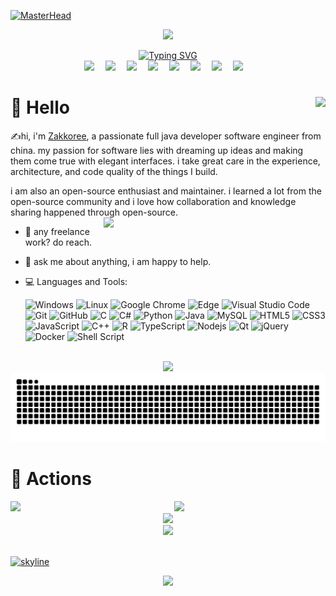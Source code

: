 [![MasterHead](https://raw.githubusercontent.com/Zakkoree/Zakkoree/main/assets/header.png)](#)

<!-- 个人资料徽标 -->
<p align="center">
    <a href="#"><img src="https://skillicons.dev/icons?i=linux,idea,java,kubernetes,docker,hibernate,gradle,html,css,js,cloudflare,git,discord,nginx,redis,py,md,mysql,postgres,stackoverflow,jenkins,vscode&perline=50"/></a>
</p>

<!-- 动态打字效果 -->
<div align="center">
  <a href="#"><img src="https://readme-typing-svg.demolab.com?font=Fira+Code&size=30&pause=1000&color=00B4F7&center=true&vCenter=true&width=600&lines=💻+console.log(%22Hello%2C%20World!%22);👋Hi+there,I'm+Zakkoree" alt="Typing SVG"/></a>
</div>

<!-- 个人资料徽标 -->
<div align="center">
    <a href="https://gitee.com/Zakkoree"><img src="https://img.shields.io/badge/gitee--blue?style=social&logo=gitee"></a>&emsp;
    <a href="#"><img src="https://img.shields.io/badge/Website--blue?style=social&logo=Embarcadero"></a>&emsp;
    <a href="mailto:1223105850@qq.com"><img src="https://img.shields.io/badge/email--blue?style=social&logo=mail.ru"></a>&emsp;
    <a href="https://raw.githubusercontent.com/Zakkoree/Zakkoree/main/assets/WeChat.jpg"><img src="https://img.shields.io/badge/WeChat--blue?style=social&logo=WeChat"></a>&emsp;
    <a href="https://twitter.com/MZakkoree"><img src="https://img.shields.io/badge/twitter--blue?style=social&logo=twitter"></a>&emsp;
    <a href="https://www.facebook.com/profile.php?id=100086466722875/"><img src="https://img.shields.io/badge/facebook--003472?style=social&logo=facebook"></a>&emsp;
    <a href="https://www.youtube.com/channel/UCalx4r-nFgzYoeIVXi8b0Og"><img src="https://img.shields.io/badge/youtube--c32136?style=social&logo=youtube"></a>&emsp;
    <a href="https://space.bilibili.com/88005327/"><img src="https://img.shields.io/badge/bilibili--ff69b4?style=social&logo=bilibili"></a>&emsp;
</div>

#  🙋 Hello <a href="#"><img align="right" src="https://komarev.com/ghpvc/?username=Zakkoree&style=flat&color=brightgreen&label=profile+views"/></a>


✍️hi, i'm [Zakkoree](https://github.com/Zakkoree), a passionate full java developer software engineer from china. my passion for software lies with dreaming up ideas and making them come true with elegant interfaces. i take great care in the experience, architecture, and code quality of the things I build.

i am also an open-source enthusiast and maintainer. i learned a lot from the open-source community and i love how collaboration and knowledge sharing happened through open-source.<a href="#"><img align="right" width="355" src="https://raw.githubusercontent.com/Zakkoree/Zakkoree/main/assets/code1.gif"/></a>



- 💼 any freelance work? do reach.
- 💬 ask me about anything, i am happy to help.
- 💻 Languages and Tools:

    ![Windows](https://img.shields.io/badge/Windows-0078D6?style=flat-square&logo=windows&logoColor=white)
    ![Linux](https://img.shields.io/badge/Linux-FCC624?style=style=flat-square&logo=linux&logoColor=black)
    ![Google Chrome](https://img.shields.io/badge/Chrome-4285F4?style=flat-square&logo=GoogleChrome&logoColor=white)
    ![Edge](https://img.shields.io/badge/Edge-0078D7?style=flat-square&logo=Microsoft-edge&logoColor=white)
    ![Visual Studio Code](https://img.shields.io/badge/-Visual%20Studio%20Code-007ACC?style=flat-square&logo=Visual%20Studio%20Code&logoColor=fff)
    ![Git](https://img.shields.io/badge/-Git-FCC624?style=flat-square&logo=git)
    ![GitHub](https://img.shields.io/badge/-GitHub-pink?style=flat-square&logo=github)
    ![C](https://img.shields.io/badge/c-%2300599C.svg?style=flat-square&logo=c&logoColor=white)
    ![C#](https://img.shields.io/badge/c%23-%23239120.svg?style=flat-square&logo=c-sharp&logoColor=white)
    ![Python](https://img.shields.io/badge/-Python-pink?style=flat-square&logo=Python)
    ![Java](https://img.shields.io/badge/-java-yellow?style=flat-square&logo=java)
    ![MySQL](https://img.shields.io/badge/mysql-%2300f.svg?style=flat-square&logo=mysql&logoColor=white)
    ![HTML5](https://img.shields.io/badge/-HTML5-E34F26?style=flat-square&logo=html5&logoColor=white)
    ![CSS3](https://img.shields.io/badge/-CSS3-1572B6?style=flat-square&logo=css3)
    ![JavaScript](https://img.shields.io/badge/-JavaScript-oringe?style=flat-square&logo=javascript)
    ![C++](https://img.shields.io/badge/-C++-00599C?style=flat-square&logo=c)
    ![R](https://img.shields.io/badge/r-%23276DC3.svg?style=flat-square&logo=r&logoColor=white)
    ![TypeScript](https://img.shields.io/badge/typescript-%23007ACC.svg?style=flat-square&logo=typescript&logoColor=white)
    ![Nodejs](https://img.shields.io/badge/-Nodejs-c0ebd?style=flat-square&logo=Node.js)
    ![Qt](https://img.shields.io/badge/Qt-%23217346.svg?style=style=flat-square&logo=Qt&logoColor=white)
    ![jQuery](https://img.shields.io/badge/jquery-%230769AD.svg?style=style=flat-square&logo=jquery&logoColor=white)
    ![Docker](https://img.shields.io/badge/-Docker-FCC624?style=flat-square&logo=docker)
    ![Shell Script](https://img.shields.io/badge/shell_script-%4285F4.svg?style=style=flat-square&logo=gnu-bash&logoColor=white)

<br>

<!-- Dynamic Quotes -->
<div align="center"><a href="#"><img src="https://quotes-github-readme.vercel.app/api?type=horizontal&theme=dark"></a></div>


<!-- 贪吃蛇代码贡献图 -->
<div align="center"><a href="#"><img src="https://raw.githubusercontent.com/Zakkoree/Zakkoree/main/assets/github-contribution-grid-snake.svg"/></a></div>


# 🚀 Actions

<!-- GitHub 统计卡片 -->
<img align="right" width="48%" src="https://streak-stats.demolab.com/?user=Zakkoree"/>

<img width="48%" src="https://github-readme-stats.vercel.app/api?username=Zakkoree">
<!-- GitHub 语言占比 -->
<!-- <img src="https://github-readme-stats.vercel.app/api/top-langs/?username=Zakkoree&layout=compact&hide_border=true" /> -->



<!-- 统计 -->
<div align="center"><a href="#"><img src="https://activity-graph.herokuapp.com/graph?username=Zakkoree&bg_color=fffff0&color=708090&line=24292e&point=24292e&area=true&hide_border=true"/></a></div>

<!-- GitHub奖杯🏆 -->
<div align="center"><a href="#"><img src="https://github-profile-trophy.vercel.app/?username=Zakkoree&theme=gruvbox&row=1&column=7&no-frame=true&no-bg=true"/></a></div>
<br>

[![skyline](https://skyline.github.com/zakkoree/2021)](https://github.com/Zakkoree)

<div align="center"><a href="#"><img src="https://raw.githubusercontent.com/Zakkoree/Zakkoree/main/assets/rocket.png"/></a></div>

